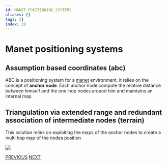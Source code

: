 ```yaml
---
id: MANET_POSITIONING_SYSTEMS
aliases: []
tags: []
index: 19
---
```


# Manet positioning systems
## Assumption based coordinates (abc)

ABC is a positioning system for a [manet](mobile_systems/MANETS.md) environment, it relies on the concept of **anchor node**.
Each anchor node compute the relative distance between himself and the one-hop nodes around him and maintains an internal map

## Triangulation via extended range and redundant association of intermediate nodes (terrain)

This solution relies on exploiting the maps of the anchor nodes to create a multi hop map of the nodes position

![](mobile_systems/Pasted%20image%2020240608190212.png)

[PREVIOUS](pages/positioning_systems/TAXONOMY.md) [NEXT](mobile_systems/positioning_systems/GLOBAL_POSITIONING_SYSTEM.md)
